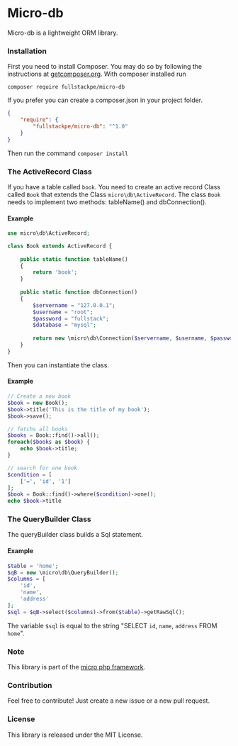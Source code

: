 # Micro-db 

Micro-db is a lightweight ORM library. 

### Installation

First you need to install Composer. You may do so by following the instructions at [getcomposer.org](https://getcomposer.org/download/). With composer installed run

`composer require fullstackpe/micro-db`

If you prefer you can create a composer.json in your project folder.

```json
{
    "require": {
        "fullstackpe/micro-db": "^1.0"
    }
}
```

Then run the command `composer install`

### The ActiveRecord Class

If you have a table called `book`. You need to create an active record Class called `Book` that extends the Class `micro\db\ActiveRecord`. The class `Book` needs to implement two methods: tableName() and dbConnection().

#### Example

```php
use micro\db\ActiveRecord;

class Book extends ActiveRecord {
    
    public static function tableName() 
    {
        return 'book';
    }
    
    public static function dbConnection() 
    {
        $servername = "127.0.0.1";
        $username = "root";
        $password = "fullstack";
        $database = "mysql";
        
        return new \micro\db\Connection($servername, $username, $password, $database);
    }
}
```

Then you can instantiate the class.

#### Example

```php
// Create a new book
$book = new Book();
$book->title('This is the title of my book');
$book->save();

// fetchs all books
$books = Book::find()->all();
foreach($books as $book) {
    echo $book->title;
}

// search for one book
$condition = [
    ['=', 'id', '1']
];
$book = Book::find()->where($condition)->one();
echo $book->title
```

### The QueryBuilder Class

The queryBuilder class builds a Sql statement. 

#### Example

```php
$table = 'home';
$qB = new \micro\db\QueryBuilder();
$columns = [
    'id',
    'name',
    'address'
];
$sql = $qB->select($columns)->from($table)->getRawSql();
```

The variable `$sql` is equal to the string "SELECT `id`, `name`, `address` FROM `home`".

### Note

This library is part of the [micro php framework](https://github.com/marcomilon/micro).

### Contribution

Feel free to contribute! Just create a new issue or a new pull request.

### License

This library is released under the MIT License.
